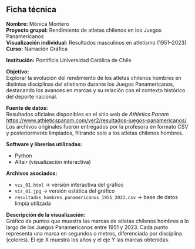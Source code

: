 ## Ficha técnica

**Nombre:** Mónica Montero  
**Proyecto grupal:** Rendimiento de atletas chilenos en los Juegos Panamericanos  
**Visualización individual:** Resultados masculinos en atletismo (1951–2023)  
**Curso:** Narración Gráfica

**Institución:** Pontificia Universidad Católica de Chile

**Objetivo:**  
Explorar la evolución del rendimiento de los atletas chilenos hombres en distintas disciplinas del atletismo durante los Juegos Panamericanos, destacando los avances en marcas y su relación con el contexto histórico del deporte nacional.

**Fuente de datos:**  
Resultados oficiales disponibles en el sitio web de *Athletics Panam*  
https://www.athleticspanam.com/ver2/resultados-juegos-panamericanos/  
Los archivos originales fueron entregados por la profesora en formato CSV y posteriormente limpiados, filtrando solo a los atletas chilenos hombres.

**Software y librerías utilizadas:**  
- Python  
- Altair (visualización interactiva)  

**Archivos asociados:**  
- `vis_01.html` → versión interactiva del gráfico  
- `vis_01.jpg` → versión estática del gráfico  
- `resultados_hombres_panamericanos_1951_2023.csv` → base de datos limpia utilizada  

**Descripción de la visualización:**  
Gráfico de puntos que muestra las marcas de atletas chilenos hombres a lo largo de los Juegos Panamericanos entre 1951 y 2023. Cada punto representa una marca en segundos o metros, diferenciada por disciplina (colores). El eje X muestra los años y el eje Y las marcas obtenidas.
